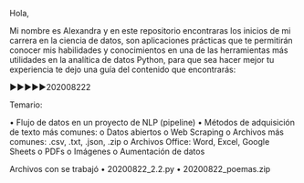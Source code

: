 Hola,



Mi nombre es Alexandra y en este repositorio encontraras los inicios de mi carrera en la ciencia de datos, son aplicaciones prácticas que te permitirán conocer mis habilidades y conocimientos en una de las herramientas más utilidades en la analítica de datos Python, para que sea hacer mejor tu experiencia te dejo una guía del contenido que encontrarás:



►►►►►202008222

Temario:

•	Flujo de datos en un proyecto de NLP (pipeline)
•	Métodos de adquisición de texto más comunes:
o	Datos abiertos
o	Web Scraping
o	Archivos más comunes: .csv, .txt, .json, .zip
o	Archivos Office: Word, Excel, Google Sheets
o	PDFs
o	Imágenes
o	Aumentación de datos

Archivos con se trabajó
•	20200822_2.2.py
•	20200822_poemas.zip
